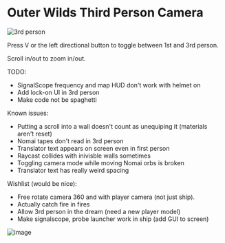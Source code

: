 # Outer Wilds Third Person Camera

![3rd person](https://user-images.githubusercontent.com/22628069/142057019-e2dcca28-6838-4b94-b45a-29843d44ab62.png)

Press V or the left directional button to toggle between 1st and 3rd person.

Scroll in/out to zoom in/out.

TODO:
- SignalScope frequency and map HUD don't work with helmet on
- Add lock-on UI in 3rd person
- Make code not be spaghetti

Known issues:
- Putting a scroll into a wall doesn't count as unequiping it (materials aren't reset)
- Nomai tapes don't read in 3rd person
- Translator text appears on screen even in first person
- Raycast collides with inivisble walls sometimes
- Toggling camera mode while moving Nomai orbs is broken
- Translator text has really weird spacing

Wishlist (would be nice):
- Free rotate camera 360 and with player camera (not just ship).
- Actually catch fire in fires
- Allow 3rd person in the dream (need a new player model)
- Make signalscope, probe launcher work in ship (add GUI to screen)

![image](https://user-images.githubusercontent.com/22628069/142536103-386cda90-2d35-4c95-8e98-05e7ab2081cc.png)
